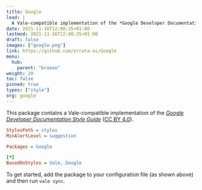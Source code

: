 ```yaml
---
title: Google
lead: |
  A Vale-compatible implementation of the *Google Developer Documentation Style Guide*.
date: 2021-11-16T12:00:35+01:00
lastmod: 2021-11-16T12:00:35+01:00
draft: false
images: ["google.png"]
link: https://github.com/errata-ai/Google
menu:
  hub:
    parent: "browse"
weight: 20
toc: false
pinned: true
types: ["style"]
org: google
---
```


This package contains a Vale-compatible implementation of the
[*Google Developer Documentation Style Guide*][2] ([CC BY 4.0][2]).

```ini
StylesPath = styles
MinAlertLevel = suggestion

Packages = Google

[*]
BasedOnStyles = Vale, Google
```

To get started, add the package to your configuration file (as shown above)
and then run `vale sync`.

[1]: https://github.com/errata-ai/vale
[2]: https://developers.google.com/style/
[3]: https://creativecommons.org/licenses/by/4.0/
